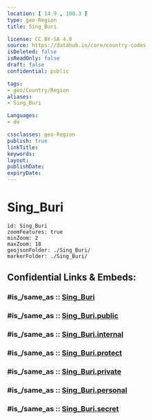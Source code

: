 ```yaml
---
location: [ 14.9 , 100.3 ] 
type: geo-Region
title: Sing_Buri

license: CC BY-SA 4.0
source: https://datahub.io/core/country-codes
isDeleted: false
isReadOnly: false
draft: false
confidential: public

tags:
- geo/Country/Region
aliases:
- Sing_Buri

Languages:
- de

cssclasses: geo-Region
publish: true
linkTitle: 
keywords: 
layout: 
publishDate: 
expiryDate: 
---
```


# Sing_Buri

```leaflet
id: Sing_Buri
zoomFeatures: true 
minZoom: 2 
maxZoom: 18
geojsonFolder: ./Sing_Buri/
markerFolder: ./Sing_Buri/
```


## Confidential Links & Embeds: 

### #is_/same_as :: [Sing_Buri](/_Standards/Earth/Continent/Asia/Asia~South~East/Thailand/Provinces~Thailand/Sing_Buri.md) 

### #is_/same_as :: [Sing_Buri.public](/_public/Earth/Continent/Asia/Asia~South~East/Thailand/Provinces~Thailand/Sing_Buri.public.md) 

### #is_/same_as :: [Sing_Buri.internal](/_internal/Earth/Continent/Asia/Asia~South~East/Thailand/Provinces~Thailand/Sing_Buri.internal.md) 

### #is_/same_as :: [Sing_Buri.protect](/_protect/Earth/Continent/Asia/Asia~South~East/Thailand/Provinces~Thailand/Sing_Buri.protect.md) 

### #is_/same_as :: [Sing_Buri.private](/_private/Earth/Continent/Asia/Asia~South~East/Thailand/Provinces~Thailand/Sing_Buri.private.md) 

### #is_/same_as :: [Sing_Buri.personal](/_personal/Earth/Continent/Asia/Asia~South~East/Thailand/Provinces~Thailand/Sing_Buri.personal.md) 

### #is_/same_as :: [Sing_Buri.secret](/_secret/Earth/Continent/Asia/Asia~South~East/Thailand/Provinces~Thailand/Sing_Buri.secret.md)

